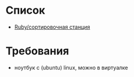 # Список

* [Ruby/сортировочная станция](001-ruby-shunting-yard.md)

# Требования

* ноутбук с (ubuntu) linux, можно в виртуалке
